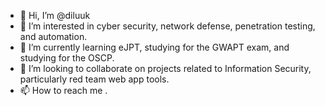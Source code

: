 - 👋 Hi, I’m @diluuk
- 👀 I’m interested in cyber security, network defense, penetration testing, and automation.
- 🌱 I’m currently learning eJPT, studying for the GWAPT exam, and studying for the OSCP.
- 💞️ I’m looking to collaborate on projects related to Information Security, particularly red team web app tools.
- 📫 How to reach me .

<!---
diluuk/diluuk is a ✨ special ✨ repository because its `README.md` (this file) appears on your GitHub profile.
You can click the Preview link to take a look at your changes.
--->
